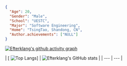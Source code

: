 ```json
{
  "Age": 20,
  "Gender": "Male",
  "School": "UESTC",
  "Major": "Software Engineering",
  "Home": "TsingTao, Shandong, CN",
  "Author.achievements": ["NULL"]
}
```


[![Efterklang's github activity graph](https://github-readme-activity-graph.vercel.app/graph?username=Efterklang&theme=tokyo-night)](https://github.com/ashutosh00710/github-readme-activity-graph)


| [
![Top Langs](https://github-readme-stats.vercel.app/api/top-langs/?username=Efterklang&layout=donut&theme=tokyonight&exclude_repo=Efterklang.github.io)] | ![Efterklang's GitHub stats](https://github-readme-stats.vercel.app/api?username=Efterklang&show_icons=true&theme=tokyonight) |
| --- | --- |

